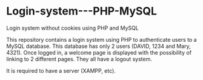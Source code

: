 # Login-system---PHP-MySQL
Login system without cookies using PHP and MySQL

This repository contains a login system using PHP to authenticate users to a MySQL database. This database has only 2 users (DAVID, 1234 and Mary, 4321). Once logged in, a welcome page is displayed with the possibility of linking to 2 different pages. They all have a logout system. 

It is required to have a server (XAMPP, etc).
